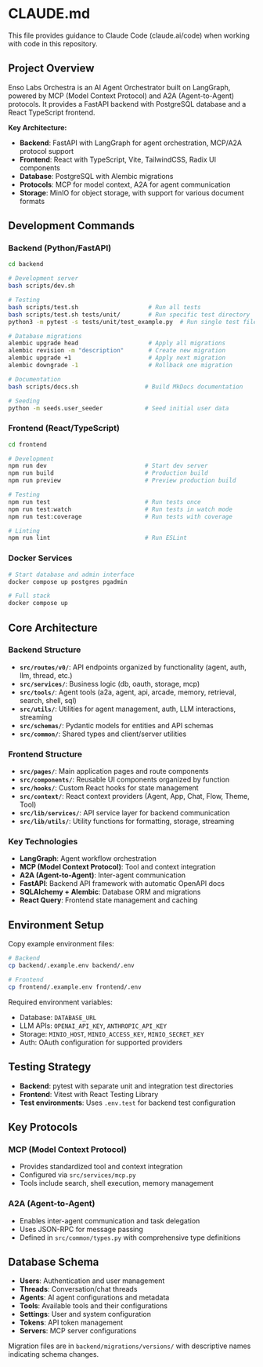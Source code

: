 # CLAUDE.md

This file provides guidance to Claude Code (claude.ai/code) when working with code in this repository.

## Project Overview

Enso Labs Orchestra is an AI Agent Orchestrator built on LangGraph, powered by MCP (Model Context Protocol) and A2A (Agent-to-Agent) protocols. It provides a FastAPI backend with PostgreSQL database and a React TypeScript frontend.

**Key Architecture:**
- **Backend**: FastAPI with LangGraph for agent orchestration, MCP/A2A protocol support
- **Frontend**: React with TypeScript, Vite, TailwindCSS, Radix UI components
- **Database**: PostgreSQL with Alembic migrations
- **Protocols**: MCP for model context, A2A for agent communication
- **Storage**: MinIO for object storage, with support for various document formats

## Development Commands

### Backend (Python/FastAPI)
```bash
cd backend

# Development server
bash scripts/dev.sh

# Testing
bash scripts/test.sh                    # Run all tests
bash scripts/test.sh tests/unit/        # Run specific test directory
python3 -m pytest -s tests/unit/test_example.py  # Run single test file

# Database migrations
alembic upgrade head                    # Apply all migrations
alembic revision -m "description"       # Create new migration
alembic upgrade +1                      # Apply next migration
alembic downgrade -1                    # Rollback one migration

# Documentation
bash scripts/docs.sh                   # Build MkDocs documentation

# Seeding
python -m seeds.user_seeder            # Seed initial user data
```

### Frontend (React/TypeScript)
```bash
cd frontend

# Development
npm run dev                            # Start dev server
npm run build                          # Production build
npm run preview                        # Preview production build

# Testing
npm run test                           # Run tests once
npm run test:watch                     # Run tests in watch mode
npm run test:coverage                  # Run tests with coverage

# Linting
npm run lint                           # Run ESLint
```

### Docker Services
```bash
# Start database and admin interface
docker compose up postgres pgadmin

# Full stack
docker compose up
```

## Core Architecture

### Backend Structure
- **`src/routes/v0/`**: API endpoints organized by functionality (agent, auth, llm, thread, etc.)
- **`src/services/`**: Business logic (db, oauth, storage, mcp)
- **`src/tools/`**: Agent tools (a2a, agent, api, arcade, memory, retrieval, search, shell, sql)
- **`src/utils/`**: Utilities for agent management, auth, LLM interactions, streaming
- **`src/schemas/`**: Pydantic models for entities and API schemas
- **`src/common/`**: Shared types and client/server utilities

### Frontend Structure
- **`src/pages/`**: Main application pages and route components
- **`src/components/`**: Reusable UI components organized by function
- **`src/hooks/`**: Custom React hooks for state management
- **`src/context/`**: React context providers (Agent, App, Chat, Flow, Theme, Tool)
- **`src/lib/services/`**: API service layer for backend communication
- **`src/lib/utils/`**: Utility functions for formatting, storage, streaming

### Key Technologies
- **LangGraph**: Agent workflow orchestration
- **MCP (Model Context Protocol)**: Tool and context integration
- **A2A (Agent-to-Agent)**: Inter-agent communication
- **FastAPI**: Backend API framework with automatic OpenAPI docs
- **SQLAlchemy + Alembic**: Database ORM and migrations
- **React Query**: Frontend state management and caching

## Environment Setup

Copy example environment files:
```bash
# Backend
cp backend/.example.env backend/.env

# Frontend  
cp frontend/.example.env frontend/.env
```

Required environment variables:
- Database: `DATABASE_URL`
- LLM APIs: `OPENAI_API_KEY`, `ANTHROPIC_API_KEY`
- Storage: `MINIO_HOST`, `MINIO_ACCESS_KEY`, `MINIO_SECRET_KEY`
- Auth: OAuth configuration for supported providers

## Testing Strategy

- **Backend**: pytest with separate unit and integration test directories
- **Frontend**: Vitest with React Testing Library
- **Test environments**: Uses `.env.test` for backend test configuration

## Key Protocols

### MCP (Model Context Protocol)
- Provides standardized tool and context integration
- Configured via `src/services/mcp.py`
- Tools include search, shell execution, memory management

### A2A (Agent-to-Agent)
- Enables inter-agent communication and task delegation
- Uses JSON-RPC for message passing
- Defined in `src/common/types.py` with comprehensive type definitions

## Database Schema

- **Users**: Authentication and user management
- **Threads**: Conversation/chat threads
- **Agents**: AI agent configurations and metadata
- **Tools**: Available tools and their configurations
- **Settings**: User and system configuration
- **Tokens**: API token management
- **Servers**: MCP server configurations

Migration files are in `backend/migrations/versions/` with descriptive names indicating schema changes.